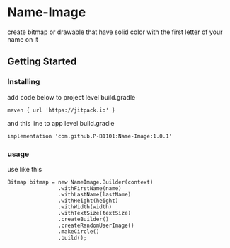# Name-Image
create bitmap or drawable that have solid color with the first letter of your name on it

## Getting Started

### Installing
add code below to project level build.gradle
```
maven { url 'https://jitpack.io' }
```

and this line to app level build.gradle
```
implementation 'com.github.P-B1101:Name-Image:1.0.1'
```
### usage

use like this
```
Bitmap bitmap = new NameImage.Builder(context)
                .withFirstName(name)
                .withLastName(lastName)
                .withHeight(height)
                .withWidth(width)
                .withTextSize(textSize)
                .createBuilder()
                .createRandomUserImage()
                .makeCircle()
                .build();
```

